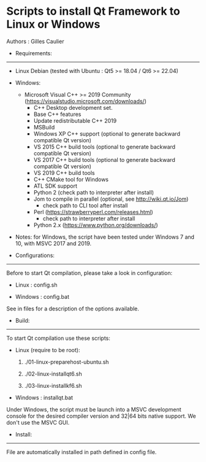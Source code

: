 Scripts to install Qt Framework to Linux or Windows
===================================================

Authors : Gilles Caulier <caulier dot gilles at gmail dot com>

* Requirements:
---------------

- Linux Debian (tested with Ubuntu : Qt5 >= 18.04 / Qt6 >= 22.04)

- Windows:
    * Microsoft Visual C++ >= 2019 Community (https://visualstudio.microsoft.com/downloads/)
        * C++ Desktop development set.
        * Base C++ features
        * Update redistributable C++ 2019
        * MSBuild
        * Windows XP C++ support       (optional to generate backward compatible Qt version)
        * VS 2015 C++ build tools      (optional to generate backward compatible Qt version)
        * VS 2017 C++ build tools      (optional to generate backward compatible Qt version)
        * VS 2019 C++ build tools
        * C++ CMake tool for Windows
        * ATL SDK support
        * Python 2                     (check path to interpreter after install)
        * Jom to compile in parallel             (optional, see http://wiki.qt.io/Jom)
            * check path to CLI tool after install
        * Perl                                   (https://strawberryperl.com/releases.html)
            * check path to interpreter after install
        * Python 2.x                             (https://www.python.org/downloads/)

- Notes: for Windows, the script have been tested under Windows 7 and 10, with MSVC 2017 and 2019.

* Configurations:
-----------------

Before to start Qt compilation, please take a look in configuration:

- Linux   : config.sh

- Windows : config.bat

See in files for a description of the options available.

* Build:
--------

To start Qt compilation use these scripts:

- Linux (require to be root):

    1) ./01-linux-preparehost-ubuntu.sh 

    2) ./02-linux-installqt6.sh

    3) ./03-linux-installkf6.sh

- Windows : installqt.bat

Under Windows, the script must be launch into a MSVC development console for the desired compiler version and 32|64 bits native support. We don't use the MSVC GUI.

* Install:
----------

File are automatically installed in path defined in config file.
